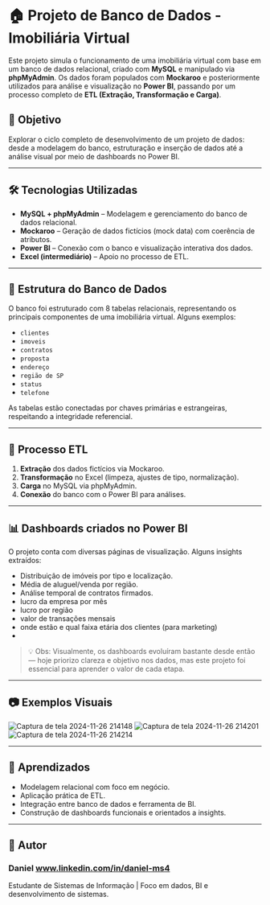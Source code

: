 # 🏠 Projeto de Banco de Dados - Imobiliária Virtual

Este projeto simula o funcionamento de uma imobiliária virtual com base em um banco de dados relacional, criado com **MySQL** e manipulado via **phpMyAdmin**. Os dados foram populados com **Mockaroo** e posteriormente utilizados para análise e visualização no **Power BI**, passando por um processo completo de **ETL (Extração, Transformação e Carga)**.

## 🎯 Objetivo

Explorar o ciclo completo de desenvolvimento de um projeto de dados: desde a modelagem do banco, estruturação e inserção de dados até a análise visual por meio de dashboards no Power BI.

---

## 🛠️ Tecnologias Utilizadas

- **MySQL + phpMyAdmin** – Modelagem e gerenciamento do banco de dados relacional.
- **Mockaroo** – Geração de dados fictícios (mock data) com coerência de atributos.
- **Power BI** – Conexão com o banco e visualização interativa dos dados.
- **Excel (intermediário)** – Apoio no processo de ETL.

---

## 🧱 Estrutura do Banco de Dados

O banco foi estruturado com 8 tabelas relacionais, representando os principais componentes de uma imobiliária virtual. Alguns exemplos:

- `clientes`
- `imoveis`
- `contratos`
- `proposta`
- `endereço`
- `região de SP`
- `status`
- `telefone`

As tabelas estão conectadas por chaves primárias e estrangeiras, respeitando a integridade referencial.

---

## 🧪 Processo ETL

1. **Extração** dos dados fictícios via Mockaroo.
2. **Transformação** no Excel (limpeza, ajustes de tipo, normalização).
3. **Carga** no MySQL via phpMyAdmin.
4. **Conexão** do banco com o Power BI para análises.

---

## 📊 Dashboards criados no Power BI

O projeto conta com diversas páginas de visualização. Alguns insights extraídos:

- Distribuição de imóveis por tipo e localização.
- Média de aluguel/venda por região.
- Análise temporal de contratos firmados.
- lucro da empresa por mês
- lucro por região
- valor de transações mensais
- onde estão e qual faixa etária dos clientes (para marketing)
- 

> 💡 Obs: Visualmente, os dashboards evoluíram bastante desde então — hoje priorizo clareza e objetivo nos dados, mas este projeto foi essencial para aprender o valor de cada etapa.

---

## 📷 Exemplos Visuais

![Captura de tela 2024-11-26 214148](https://github.com/user-attachments/assets/0f85ecd0-3841-45bb-88e1-fe7294e5face)
![Captura de tela 2024-11-26 214201](https://github.com/user-attachments/assets/aa25130e-599e-47b5-b098-ddced5b6b62c)
![Captura de tela 2024-11-26 214214](https://github.com/user-attachments/assets/5d2f6f71-8c9f-4437-b722-ce032249fde8)


---

## 🧠 Aprendizados

- Modelagem relacional com foco em negócio.
- Aplicação prática de ETL.
- Integração entre banco de dados e ferramenta de BI.
- Construção de dashboards funcionais e orientados a insights.

---

## 🚀 Autor
### Daniel www.linkedin.com/in/daniel-ms4
Estudante de Sistemas de Informação | Foco em dados, BI e desenvolvimento de sistemas.
